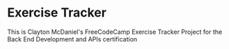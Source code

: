 # Exercise Tracker

This is Clayton McDaniel's FreeCodeCamp Exercise Tracker Project
for the Back End Development and APIs certification
